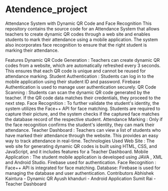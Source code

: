 # Atendence_project
Attendance System with Dynamic QR Code and Face Recognition
This repository contains the source code for an Attendance System that allows teachers to create dynamic QR codes through a web site and enables students to mark their attendance using a mobile application. The system also incorporates face recognition to ensure that the right student is marking their attendance.

Features
Dynamic QR Code Generation : Teachers can create dynamic QR codes from a website, which are automatically refreshed every 3 seconds. This ensures that each QR code is unique and cannot be reused for attendance marking.
Student Authentication : Students can log in to the mobile application using their student ID and password. Firebase Authentication is used to manage user authentication securely.
QR Code Scanning : Students can scan the dynamic QR code generated by the teacher. If the QR code data matches their credentials, they proceed to the next step.
Face Recognition : To further validate the student's identity, the system utilizes the Face++ API for face matching. Students are required to capture their picture, and the system checks if the captured face matches the database record of the respective student.
Attendance Marking : Only if the face recognition confirms the student's identity, they can mark their attendance.
Teacher Dashboard : Teachers can view a list of students who have marked their attendance through the website. This provides an easy way to track attendance in real-time.
Technologies Used
Web Site : The web site for generating dynamic QR codes is built using HTML, CSS, and JavaScript, and it includes features for a Teacher Dashboard.
Mobile Application : The student mobile application is developed using JAVA , XML and Android Studio. Firebase used for authentication.
Face Recognition : Face++ API is integrated for face matching.
Database: Firebase is used for managing the database and user authentication.
Contributors
Abhishek Kaintura - Dynamic QR
Ayush khanduri - Android Application
Sumit Rai - Teacher Dashboard

